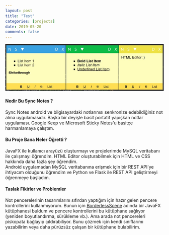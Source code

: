 ```yaml
---
layout: post
title: "Test"
categories: [projects]
date: 2019-05-20
comments: false
---
```


![ScreenShot](https://github.com/aeren108/sync_notes/blob/master/screenshots/sync-notes-05.png?raw=true)

#### **Nedir Bu Sync Notes ?**
Sync Notes android ve bilgisayardaki notlarınısı senkronize edebildiğiniz not alma uygulamasıdır. Başka bir deyişle basit portatif yapışkan notlar uygulaması. Google Keep ve Microsoft Sticky Notes'u basitçe harmanlamaya çalıştım.

#### **Bu Proje Bana Neler Öğretti ?**
JavaFX ile kullanıcı arayüzü oluşturmayı ve projelerimde MySQL veritabanı ile çalışmayı öğrendim.
HTML Editor oluşturabilmek için HTML ve CSS hakkında daha fazla şey öğrendim. <br>
Android uygulamadan MySQL veritabanına erişmek için bir REST API'ye ihtiyacım olduğunu öğrendim ve Python ve Flask ile REST API geliştirmeyi öğrenmeye başladım.

#### **Taslak Fikirler ve Problemler**
Not pencerelerinin tasarımlarını sıfırdan yaptığım için hazır gelen pencere kontrollerini kullanmıyorum. Bunun için [BorderlessScene][bscene] adında bir JavaFX kütüphanesi buldum ve pencere kontrollerini bu kütüphane sağlıyor (yeniden boyutlandırma, sürükleme vb.). Ama arada not pencereleri piskopata bağlayıp çıldırabiliyor. Bunu çözmek için kendi sınıflarımı yazabilirim veya daha pürüzsüz çalışan bir kütüphane bulabilirim.

[bscene]: https://github.com/NicolasSenetLarson/BorderlessScene
